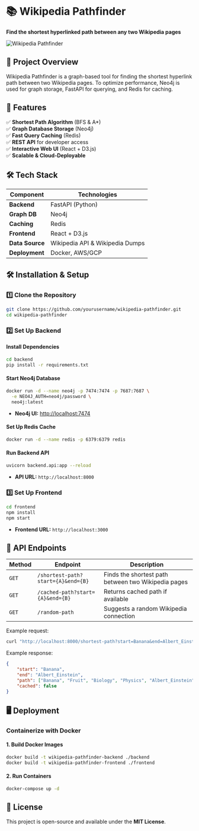 # 📚 Wikipedia Pathfinder  
**Find the shortest hyperlinked path between any two Wikipedia pages**  

![Wikipedia Pathfinder](https://upload.wikimedia.org/wikipedia/commons/thumb/6/61/Wikipedia-logo-transparent.png/200px-Wikipedia-logo-transparent.png)

## 📝 Project Overview  
Wikipedia Pathfinder is a graph-based tool for finding the shortest hyperlink path between two Wikipedia pages. To optimize performance, Neo4j is used for graph storage, FastAPI for querying, and Redis for caching.  

## 🚀 Features  
✅ **Shortest Path Algorithm** (BFS & A*)  
✅ **Graph Database Storage** (Neo4j)  
✅ **Fast Query Caching** (Redis)  
✅ **REST API** for developer access  
✅ **Interactive Web UI** (React + D3.js)  
✅ **Scalable & Cloud-Deployable**  

## 🛠️ Tech Stack  
| Component      | Technologies |
|---------------|-------------|
| **Backend**   | FastAPI (Python) |
| **Graph DB**  | Neo4j |
| **Caching**   | Redis |
| **Frontend**  | React + D3.js |
| **Data Source** | Wikipedia API & Wikipedia Dumps |
| **Deployment** | Docker, AWS/GCP |

## 🛠️ Installation & Setup  
### 1️⃣ Clone the Repository  
```bash
git clone https://github.com/yourusername/wikipedia-pathfinder.git
cd wikipedia-pathfinder
```

### 2️⃣ Set Up Backend  
#### Install Dependencies  
```bash
cd backend
pip install -r requirements.txt
```

#### Start Neo4j Database  
```bash
docker run -d --name neo4j -p 7474:7474 -p 7687:7687 \
  -e NEO4J_AUTH=neo4j/password \
  neo4j:latest
```
- **Neo4j UI:** [http://localhost:7474](http://localhost:7474)

#### Set Up Redis Cache  
```bash
docker run -d --name redis -p 6379:6379 redis
```

#### Run Backend API  
```bash
uvicorn backend.api:app --reload
```
- **API URL:** `http://localhost:8000`

### 3️⃣ Set Up Frontend  
```bash
cd frontend
npm install
npm start
```
- **Frontend URL:** `http://localhost:3000`

## 🔗 API Endpoints  
| Method | Endpoint | Description |
|--------|----------|-------------|
| `GET`  | `/shortest-path?start={A}&end={B}` | Finds the shortest path between two Wikipedia pages |
| `GET`  | `/cached-path?start={A}&end={B}` | Returns cached path if available |
| `GET`  | `/random-path` | Suggests a random Wikipedia connection |

Example request:  
```bash
curl "http://localhost:8000/shortest-path?start=Banana&end=Albert_Einstein"
```

Example response:  
```json
{
    "start": "Banana",
    "end": "Albert_Einstein",
    "path": ["Banana", "Fruit", "Biology", "Physics", "Albert_Einstein"],
    "cached": false
}
```

## 🖥️ Deployment  
### Containerize with Docker  
#### 1. Build Docker Images  
```bash
docker build -t wikipedia-pathfinder-backend ./backend
docker build -t wikipedia-pathfinder-frontend ./frontend
```

#### 2. Run Containers  
```bash
docker-compose up -d
```

## 📜 License  
This project is open-source and available under the **MIT License**.  
